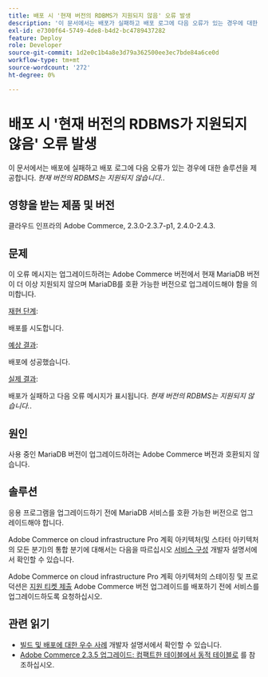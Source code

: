 ```yaml
---
title: 배포 시 '현재 버전의 RDBMS가 지원되지 않음' 오류 발생
description: '이 문서에서는 배포가 실패하고 배포 로그에 다음 오류가 있는 경우에 대한 솔루션을 제공합니다. *현재 버전의 RDBMS는 지원되지 않음*.'
exl-id: e7300f64-5749-4de8-b4d2-bc4789437282
feature: Deploy
role: Developer
source-git-commit: 1d2e0c1b4a8e3d79a362500ee3ec7bde84a6ce0d
workflow-type: tm+mt
source-wordcount: '272'
ht-degree: 0%

---
```


# 배포 시 &#39;현재 버전의 RDBMS가 지원되지 않음&#39; 오류 발생

이 문서에서는 배포에 실패하고 배포 로그에 다음 오류가 있는 경우에 대한 솔루션을 제공합니다. *현재 버전의 RDBMS는 지원되지 않습니다.*.

## 영향을 받는 제품 및 버전

클라우드 인프라의 Adobe Commerce, 2.3.0-2.3.7-p1, 2.4.0-2.4.3.

## 문제

이 오류 메시지는 업그레이드하려는 Adobe Commerce 버전에서 현재 MariaDB 버전이 더 이상 지원되지 않으며 MariaDB를 호환 가능한 버전으로 업그레이드해야 함을 의미합니다.


<u>재현 단계</u>:

배포를 시도합니다.

<u>예상 결과</u>:

배포에 성공했습니다.

<u>실제 결과</u>:

배포가 실패하고 다음 오류 메시지가 표시됩니다. *현재 버전의 RDBMS는 지원되지 않습니다.*.

## 원인

사용 중인 MariaDB 버전이 업그레이드하려는 Adobe Commerce 버전과 호환되지 않습니다.

## 솔루션

응용 프로그램을 업그레이드하기 전에 MariaDB 서비스를 호환 가능한 버전으로 업그레이드해야 합니다.


Adobe Commerce on cloud infrastructure Pro 계획 아키텍처(및 스타터 아키텍처의 모든 분기)의 통합 분기에 대해서는 다음을 따르십시오 [서비스 구성](https://devdocs.magento.com/cloud/project/services.html) 개발자 설명서에서 확인할 수 있습니다.

Adobe Commerce on cloud infrastructure Pro 계획 아키텍처의 스테이징 및 프로덕션은 [지원 티켓 제출](/help/help-center-guide/help-center/magento-help-center-user-guide.md#submit-ticket) Adobe Commerce 버전 업그레이드를 배포하기 전에 서비스를 업그레이드하도록 요청하십시오.


## 관련 읽기

* [빌드 및 배포에 대한 우수 사례](https://devdocs.magento.com/cloud/reference/discover-deploy.html#best-practices) 개발자 설명서에서 확인할 수 있습니다.
* [Adobe Commerce 2.3.5 업그레이드: 컴팩트한 테이블에서 동적 테이블로](https://experienceleague.adobe.com/docs/commerce-operations/implementation-playbook/best-practices/maintenance/commerce-235-upgrade-prerequisites-mariadb.html) 를 참조하십시오.
